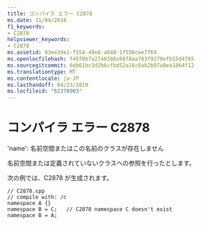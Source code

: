 ```yaml
---
title: コンパイラ エラー C2878
ms.date: 11/04/2016
f1_keywords:
- C2878
helpviewer_keywords:
- C2878
ms.assetid: 83ee3de1-f554-49e8-a840-1f550cee7f69
ms.openlocfilehash: f4570b7a2746386c66f8aa783f9270efb15d4765
ms.sourcegitcommit: 0ab61bc3d2b6cfbd52a16c6ab2b97a8ea1864f12
ms.translationtype: MT
ms.contentlocale: ja-JP
ms.lasthandoff: 04/23/2019
ms.locfileid: "62378903"
---
```

# <a name="compiler-error-c2878"></a>コンパイラ エラー C2878

'name': 名前空間またはこの名前のクラスが存在しません

名前空間または定義されていないクラスへの参照を行ったとします。

次の例では、C2878 が生成されます。

```
// C2878.cpp
// compile with: /c
namespace A {}
namespace B = C;   // C2878 namespace C doesn't exist
namespace B = A;
```